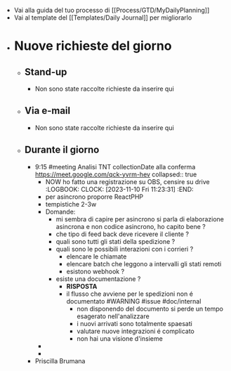 - Vai alla guida del tuo processo di [[Process/GTD/MyDailyPlanning]]
- Vai al template del [[Templates/Daily Journal]] per migliorarlo
- # Nuove richieste del giorno
	- ## Stand-up
		- Non sono state raccolte richieste da inserire qui
	- ## Via e-mail
		- Non sono state raccolte richieste da inserire qui
	- ## Durante il giorno
		- 9:15 #meeting Analisi TNT collectionDate alla conferma https://meet.google.com/qck-yvrm-hev
		  collapsed:: true
			- NOW ho fatto una registrazione su OBS, censire su drive
			  :LOGBOOK:
			  CLOCK: [2023-11-10 Fri 11:23:31]
			  :END:
			- per asincrono proporre ReactPHP
			- tempistiche 2-3w
			- Domande:
				- mi sembra di capire per asincrono si parla di elaborazione asincrona e non codice asincrono, ho capito bene ?
				- che tipo di feed back deve ricevere il cliente ?
				- quali sono tutti gli stati della spedizione ?
				- quali sono le possibili interazioni con i corrieri ?
					- elencare le chiamate
					- elencare batch che leggono a intervalli gli stati remoti
					- esistono webhook ?
				- esiste una documentazione ?
					- **RISPOSTA**
					- il flusso che avviene per le spedizioni  non é documentato #WARNING #issue #doc/internal
						- non disponendo del documento si perde un tempo esagerato nell'analizzare
						- i nuovi arrivati sono totalmente spaesati
						- valutare nuove integrazioni é complicato
						- non hai una visione d'insieme
			-
			-
		- Priscilla Brumana